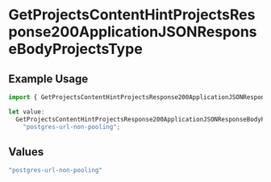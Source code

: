 # GetProjectsContentHintProjectsResponse200ApplicationJSONResponseBodyProjectsType

## Example Usage

```typescript
import { GetProjectsContentHintProjectsResponse200ApplicationJSONResponseBodyProjectsType } from "@simplesagar/vercel/models/getprojectsop.js";

let value:
  GetProjectsContentHintProjectsResponse200ApplicationJSONResponseBodyProjectsType =
    "postgres-url-non-pooling";
```

## Values

```typescript
"postgres-url-non-pooling"
```